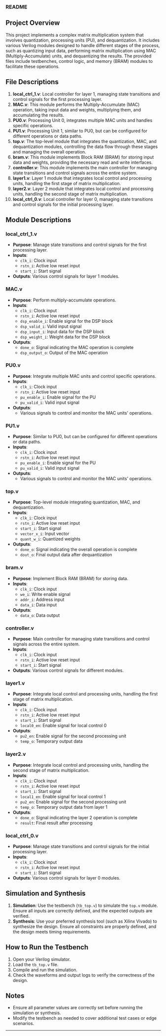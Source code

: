 ### README

## Project Overview

This project implements a complex matrix multiplication system that involves quantization, processing units (PU), and dequantization. It includes various Verilog modules designed to handle different stages of the process, such as quantizing input data, performing matrix multiplication using MAC (Multiply-Accumulate) units, and dequantizing the results. The provided files include testbenches, control logic, and memory (BRAM) modules to facilitate these operations.

## File Descriptions

1. **local_ctrl_1.v**: Local controller for layer 1, managing state transitions and control signals for the first processing layer.
2. **MAC.v**: This module performs the Multiply-Accumulate (MAC) operation, taking input data and weights, multiplying them, and accumulating the results.
3. **PU0.v**: Processing Unit 0, integrates multiple MAC units and handles specific operations.
4. **PU1.v**: Processing Unit 1, similar to PU0, but can be configured for different operations or data paths.
5. **top.v**: The top-level module that integrates the quantization, MAC, and dequantization modules, controlling the data flow through these stages and managing the overall operation.
6. **bram.v**: This module implements Block RAM (BRAM) for storing input data and weights, providing the necessary read and write interfaces.
7. **controller.v**: This module implements the main controller for managing state transitions and control signals across the entire system.
8. **layer1.v**: Layer 1 module that integrates local control and processing units, handling the first stage of matrix multiplication.
9. **layer2.v**: Layer 2 module that integrates local control and processing units, handling the second stage of matrix multiplication.
10. **local_ctrl_0.v**: Local controller for layer 0, managing state transitions and control signals for the initial processing layer.

## Module Descriptions

### local_ctrl_1.v

- **Purpose**: Manage state transitions and control signals for the first processing layer.
- **Inputs**:
  - `clk_i`: Clock input
  - `rstn_i`: Active low reset input
  - `start_i`: Start signal
- **Outputs**: Various control signals for layer 1 modules.

### MAC.v

- **Purpose**: Perform multiply-accumulate operations.
- **Inputs**:
  - `clk_i`: Clock input
  - `rstn_i`: Active low reset input
  - `dsp_enable_i`: Enable signal for the DSP block
  - `dsp_valid_i`: Valid input signal
  - `dsp_input_i`: Input data for the DSP block
  - `dsp_weight_i`: Weight data for the DSP block
- **Outputs**:
  - `done_o`: Signal indicating the MAC operation is complete
  - `dsp_output_o`: Output of the MAC operation

### PU0.v

- **Purpose**: Integrate multiple MAC units and control specific operations.
- **Inputs**:
  - `clk_i`: Clock input
  - `rstn_i`: Active low reset input
  - `pu_enable_i`: Enable signal for the PU
  - `pu_valid_i`: Valid input signal
- **Outputs**:
  - Various signals to control and monitor the MAC units' operations.

### PU1.v

- **Purpose**: Similar to PU0, but can be configured for different operations or data paths.
- **Inputs**:
  - `clk_i`: Clock input
  - `rstn_i`: Active low reset input
  - `pu_enable_i`: Enable signal for the PU
  - `pu_valid_i`: Valid input signal
- **Outputs**:
  - Various signals to control and monitor the MAC units' operations.

### top.v

- **Purpose**: Top-level module integrating quantization, MAC, and dequantization.
- **Inputs**:
  - `clk_i`: Clock input
  - `rstn_i`: Active low reset input
  - `start_i`: Start signal
  - `vector_x_i`: Input vector
  - `quant_w_i`: Quantized weights
- **Outputs**:
  - `done_o`: Signal indicating the overall operation is complete
  - `dout_o`: Final output data after dequantization

### bram.v

- **Purpose**: Implement Block RAM (BRAM) for storing data.
- **Inputs**:
  - `clk_i`: Clock input
  - `we_i`: Write enable signal
  - `addr_i`: Address input
  - `data_i`: Data input
- **Outputs**:
  - `data_o`: Data output

### controller.v

- **Purpose**: Main controller for managing state transitions and control signals across the entire system.
- **Inputs**:
  - `clk_i`: Clock input
  - `rstn_i`: Active low reset input
  - `start_i`: Start signal
- **Outputs**: Various control signals for different modules.

### layer1.v

- **Purpose**: Integrate local control and processing units, handling the first stage of matrix multiplication.
- **Inputs**:
  - `clk_i`: Clock input
  - `rstn_i`: Active low reset input
  - `start_i`: Start signal
  - `local0_en`: Enable signal for local control 0
- **Outputs**:
  - `pu2_en`: Enable signal for the second processing unit
  - `temp_o`: Temporary output data

### layer2.v

- **Purpose**: Integrate local control and processing units, handling the second stage of matrix multiplication.
- **Inputs**:
  - `clk_i`: Clock input
  - `rstn_i`: Active low reset input
  - `start_i`: Start signal
  - `local1_en`: Enable signal for local control 1
  - `pu2_en`: Enable signal for the second processing unit
  - `temp_o`: Temporary output data from layer 1
- **Outputs**:
  - `done_o`: Signal indicating the layer 2 operation is complete
  - `result`: Final result after processing

### local_ctrl_0.v

- **Purpose**: Manage state transitions and control signals for the initial processing layer.
- **Inputs**:
  - `clk_i`: Clock input
  - `rstn_i`: Active low reset input
  - `start_i`: Start signal
- **Outputs**: Various control signals for layer 0 modules.

## Simulation and Synthesis

1. **Simulation**: Use the testbench (`tb_top.v`) to simulate the `top.v` module. Ensure all inputs are correctly defined, and the expected outputs are verified.
2. **Synthesis**: Use your preferred synthesis tool (such as Xilinx Vivado) to synthesize the design. Ensure all constraints are properly defined, and the design meets timing requirements.

## How to Run the Testbench

1. Open your Verilog simulator.
2. Load the `tb_top.v` file.
3. Compile and run the simulation.
4. Check the waveforms and output logs to verify the correctness of the design.

## Notes

- Ensure all parameter values are correctly set before running the simulation or synthesis.
- Modify the testbench as needed to cover additional test cases or edge scenarios.


---
